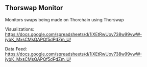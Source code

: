 ## Thorswap Monitor

Monitors swaps being made on Thorchain using Thorswap 

Visualizations: https://docs.google.com/spreadsheets/d/1iXEtRwUov738w99vwW-iybK_MxsCMsQAPQf5dPdZm_U/
 
Data Feed: https://docs.google.com/spreadsheets/d/1iXEtRwUov738w99vwW-iybK_MxsCMsQAPQf5dPdZm_U/
